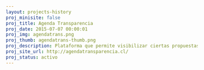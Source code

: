 ```yaml
---
layout: projects-history
proj_minisite: false
proj_title: Agenda Transparencia
proj_date: 2015-07-07 00:00:01
proj_img: agendatrans.png
proj_thumb: agendatrans-thumb.png
proj_description: Plataforma que permite visibilizar ciertas propuestas del Consejo Asesor Engel que FCI ha tomado y sus riesgos de concretarse, permitiendo a la ciudadanía indicar las propuestas más relevantes. También monitorea el avance del cumplimiento de las propuestas.
proj_site_url: http://agendatransparencia.cl/
proj_status: activo
---
```



